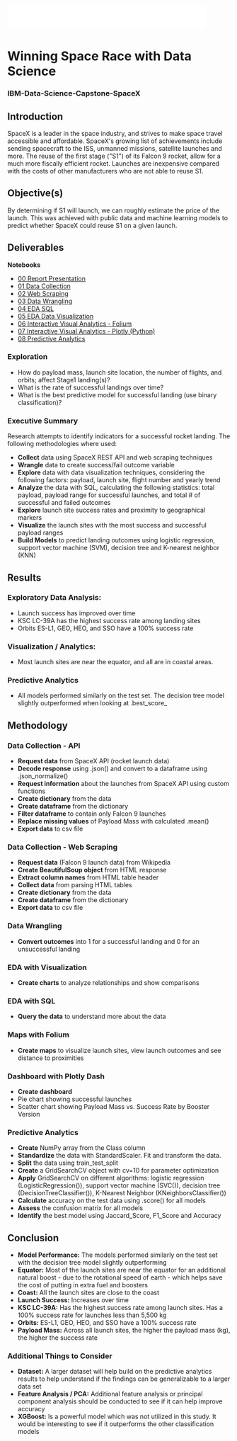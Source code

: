 ![](https://github.com/chatala1/IBM-Capstone/blob/master/spacex.png)
# Winning Space Race with Data Science
### IBM-Data-Science-Capstone-SpaceX

## Introduction
SpaceX is a leader in the space industry, and strives to make space travel accessible and affordable. SpaceX's growing list of achievements include sending spacecraft to the ISS, unmanned missions, satellite launches and more. The reuse of the first stage ("S1") of its Falcon 9 rocket, allow for a much more fiscally efficient rocket. Launches are inexpensive compared with the costs of other manufacturers who are not able to reuse S1.

## Objective(s)

By determining if S1 will launch, we can roughly estimate the price of the launch. This was achieved with public data and machine learning models to predict whether SpaceX could reuse S1 on a given launch.


## Deliverables

**Notebooks**
* [00 Report Presentation]()
* [01 Data Collection](https://github.com/chatala1/IBM-Capstone/blob/fe84a87136220ba1265ca73e744d2e304d99f964/01_spacex_data_collection_api.ipynb)
* [02 Web Scraping]()
* [03 Data Wrangling]()
* [04 EDA SQL]()
* [05 EDA Data Visualization]()
* [06 Interactive Visual Analytics - Folium]()
* [07 Interactive Visual Analytics - Plotly (Python)]()
* [08 Predictive Analytics]()


### Exploration
* How do payload mass, launch site location, the number of flights, and orbits; affect Stage1 landing(s)?
* What is the rate of successful landings over time?
* What is the best predictive model for successful landing (use binary classification)?

### Executive Summary
Research attempts to identify indicators for a successful rocket landing. The following methodologies where used:
* **Collect** data using SpaceX REST API and web scraping techniques
* **Wrangle** data to create success/fail outcome variable
* **Explore** data with data visualization techniques, considering the following factors: payload, launch site, flight number and yearly trend
* **Analyze** the data with SQL, calculating the following statistics: total payload, payload range for successful launches, and total # of successful and failed outcomes
* **Explore** launch site success rates and proximity to geographical markers
* **Visualize** the launch sites with the most success and successful payload ranges
* **Build Models** to predict landing outcomes using logistic regression, support vector machine (SVM), decision tree and K-nearest neighbor (KNN)


## Results

### Exploratory Data Analysis:
* Launch success has improved over time
* KSC LC-39A has the highest success rate among landing sites
* Orbits ES-L1, GEO, HEO, and SSO have a 100% success rate

### Visualization / Analytics:
* Most launch sites are near the equator, and all are in coastal areas.

### Predictive Analytics
* All models performed similarly on the test set. The decision tree model slightly outperformed when looking at .best_score_

## Methodology

### Data Collection - API
* **Request data** from SpaceX API (rocket launch data)
* **Decode response** using .json() and convert to a dataframe using .json_normalize()
* **Request information** about the launches from SpaceX API using custom functions
* **Create dictionary** from the data
* **Create dataframe** from the dictionary
* **Filter dataframe** to contain only Falcon 9 launches
* **Replace missing values** of Payload Mass with calculated .mean()
* **Export data** to csv file

### Data Collection - Web Scraping
* **Request data** (Falcon 9 launch data) from Wikipedia
* **Create BeautifulSoup object** from HTML response
* **Extract column names** from HTML table header
* **Collect data** from parsing HTML tables
* **Create dictionary** from the data
* **Create dataframe** from the dictionary
* **Export data** to csv file

### Data Wrangling
* **Convert outcomes** into 1 for a successful landing and 0 for an unsuccessful landing

### EDA with Visualization
* **Create charts** to analyze relationships and show comparisons

### EDA with SQL
* **Query the data** to understand more about the data

### Maps with Folium
* **Create maps** to visualize launch sites, view launch outcomes and see distance to proximities

### Dashboard with Plotly Dash
* **Create dashboard**
* Pie chart showing successful launches
* Scatter chart showing Payload Mass vs. Success Rate by Booster Version

### Predictive Analytics
* **Create** NumPy array from the Class column
* **Standardize** the data with StandardScaler. Fit and transform the data.
* **Split** the data using train_test_split
* **Create** a GridSearchCV object with cv=10 for parameter optimization
* **Apply** GridSearchCV on different algorithms: logistic regression (LogisticRegression()), support vector machine (SVC()), decision tree (DecisionTreeClassifier()), K-Nearest Neighbor (KNeighborsClassifier())
* **Calculate** accuracy on the test data using .score() for all models
* **Assess** the confusion matrix for all models
* **Identify** the best model using Jaccard_Score, F1_Score and Accuracy

## Conclusion
* **Model Performance:** The models performed similarly on the test set with the decision tree model slightly outperforming
* **Equator:** Most of the launch sites are near the equator for an additional natural boost - due to the rotational speed of earth - which helps save the cost of putting in extra fuel and boosters
* **Coast:** All the launch sites are close to the coast
* **Launch Success:** Increases over time
* **KSC LC-39A:** Has the highest success rate among launch sites. Has a 100% success rate for launches less than 5,500 kg 
* **Orbits:** ES-L1, GEO, HEO, and SSO have a 100% success rate
* **Payload Mass:** Across all launch sites, the higher the payload mass (kg), the higher the success rate

### Additional Things to Consider
* **Dataset:** A larger dataset will help build on the predictive analytics results to help understand if the findings can be generalizable to a larger data set
* **Feature Analysis / PCA:** Additional feature analysis or principal component analysis should be conducted to see if it can help improve accuracy
* **XGBoost:** Is a powerful model which was not utilized in this study. It would be interesting to see if it outperforms the other classification models
